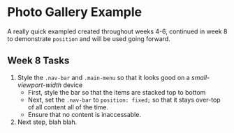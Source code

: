 # Photo Gallery Example

A really quick exampled created throughout weeks 4-6, continued in week 8 to demonstrate `position` and will be used going forward.

## Week 8 Tasks

1. Style the `.nav-bar` and `.main-menu` so that it looks good on a _small-viewport-width_ device
    * First, style the bar so that the items are stacked top to bottom
    * Next, set the `.nav-bar` to `position: fixed;` so that it stays over-top of all content all of the time.
    * Ensure that no content is inaccessable.
2. Next step, blah blah.
